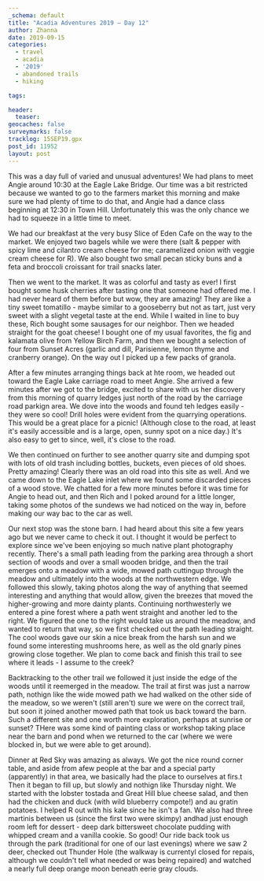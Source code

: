 ```yaml
---
_schema: default
title: "Acadia Adventures 2019 – Day 12"
author: Zhanna
date: 2019-09-15
categories: 
  - travel
  - acadia
  - '2019'
  - abandoned trails
  - hiking

tags:

header:
  teaser:
geocaches: false
surveymarks: false
tracklog: 15SEP19.gpx
post_id: 11952
layout: post  
---
```


This was a day full of varied and unusual adventures! We had plans to meet Angie around 10:30 at the Eagle Lake Bridge. Our time was a bit restricted because we wanted to go to the farmers market this morning and make sure we had plenty of time to do that, and Angie had a dance class beginning at 12:30 in Town Hill. Unfortunately this was the only chance we had to squeeze in a little time to meet.

We had our breakfast at the very busy Slice of Eden Cafe on the way to the market. We enjoyed two bagels while we were there (salt & pepper with spicy lime and cilantro cream cheese for me; caramelized onion with veggie cream cheese for R). We also bought two small pecan sticky buns and a feta and broccoli croissant for trail snacks later.

Then we went to the market. It was as colorful and tasty as ever! I first bought some husk cherries after tasting one that someone had offered me. I had never heard of them before but wow, they are amazing! They are like a tiny sweet tomatillo - maybe similar to a gooseberry but not as tart, just very sweet with a slight vegetal taste at the end. While I waited in line to buy these, Rich bought some sausages for our neighbor. Then we headed straight for the goat cheese! I bought one of my usual favorites, the fig and kalamata olive from Yellow Birch Farm, and then we bought a selection of four from Sunset Acres (garlic and dill, Parisienne, lemon thyme and cranberry orange). On the way out I picked up a few packs of granola.

After a few minutes arranging things back at hte room, we headed out toward the Eagle Lake carriage road to meet Angie. She arrived a few minutes after we got to the bridge, excited to share with us her discovery from this morning of quarry ledges just north of the road by the carriage road parkign area. We dove into the woods and found teh ledges easily - they were so cool! Drill holes were evident from the quarrying operations. This would be a great place for a picnic! (Although close to the road, at least it's easily accessible and is a large, open, sunny spot on a nice day.) It's also easy to get to since, well, it's close to the road. 

We then continued on further to see another quarry site and dumping spot with lots of old trash including bottles, buckets, even pieces of old shoes. Pretty amazing! Clearly there was an old road into this site as well. And we came down to the Eagle Lake inlet where we found some discarded pieces of a wood stove. We chatted for a few more minutes before it was time for Angie to head out, and then Rich and I poked around for a little longer, taking some photos of the sundews we had noticed on the way in, before making our way bac to the car as well.

Our next stop was the stone barn. I had heard about this site a few years ago but we never came to check it out. I thought it would be perfect to explore since we've been enjoying so much native plant photography recently. There's a small path leading from the parking area through a short section of woods and over a small wooden bridge, and then the trail emerges onto a meadow with a wide, mowed path cuttingup through the meadow and ultimately into the woods at the northwestern edge.  We followed this slowly, taking photos along the way of anything that seemed interesting and anything that would allow, given the breezes that moved the higher-growing and more dainty plants. Continuing northwesterly we entered a pine forest where a path went straight and another led to the right. We figured the one to the right would take us around the meadow, and wanted to return that way, so we first checked out the path leading straight. The cool woods gave our skin a nice break from the harsh sun and we found some interesting mushrooms here, as well as the old gnarly pines growing close together. We plan to come back and finish this trail to see where it leads - I assume to the creek? 

Backtracking to the other trail we followed it just inside the edge of the woods until it reemerged in the meadow. The trail at first was just a narrow path, nothign like the wide mowed path we had walked on the other side of the meadow, so we weren't (still aren't) sure we were on the correct trail, but soon it joined another mowed path that took us back toward the barn. Such a different site and one worth more exploration, perhaps at sunrise or sunset? THere was some kind of painting class or workshop taking place near the barn and pond when we returned to the car (where we were blocked in, but we were able to get around). 

Dinner at Red Sky was amazing as always. We got the nice round corner table, and aside from afew people at the bar and a special party (apparently) in that area, we basically had the place to ourselves at firs.t Then it began to fill up, but slowly and nothign like Thursday night. We started with the lobster tostada and Great Hill blue cheese salad, and then had the chicken and duck (with wild blueberry compote!) and au gratin potatoes. I helped R out with his kale since he isn't a fan. We also had three martinis between us (since the first two were skimpy) andhad just enough room left for dessert - deep dark bittersweet chocolate pudding with whipped cream and a vanilla cookie. So good! Our ride back took us through the park (traditional for one of our last evenings) where we saw 2 deer, checked out Thunder Hole (the walkway is currentyl closed for repais, although we couldn't tell what needed or was being repaired) and watched a nearly full deep orange moon beneath eerie gray clouds.
